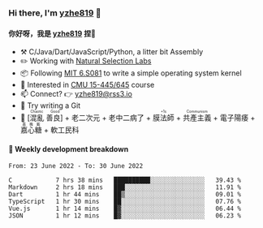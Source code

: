 ### Hi there, I'm [yzhe819](https://github.com/yzhe819) 👋

#### 你好呀，我是 [yzhe819](https://github.com/yzhe819) 捏👋

- :hammer_and_pick: C/Java/Dart/JavaScript/Python, a litter bit Assembly
- :pencil2: Working with [Natural Selection Labs](https://github.com/NaturalSelectionLabs)
- 📦 Following [MIT 6.S081](https://pdos.csail.mit.edu/6.S081/2020/) to write a simple operating system kernel
- 🧪 Interested in [CMU 15-445/645](https://15445.courses.cs.cmu.edu/fall2020/) course
- 📫 Connect? 👉 yzhe819@rss3.io
- 🌟 Try writing a Git
- 🔑 <ruby>[混亂 善良]<rp>（</rp><rt>Chaotic Good</rt><rp>）</rp></ruby> + 老二次元 + 老中二病了 + <ruby>膜法師<rp>（</rp><rt>+1s</rt><rp>）</rp></ruby> +  <ruby>共產主義<rp>（</rp><rt>Communism</rt><rp>）</rp></ruby> + 電子陽痿 + <ruby>嘉心糖<rp>（</rp><rt>嘉晚飯</rt><rp>）</rp></ruby> + 軟工民科



#### 📝 Weekly development breakdown

<!--START_SECTION:waka-->

```text
From: 23 June 2022 - To: 30 June 2022

C            7 hrs 38 mins   ██████████░░░░░░░░░░░░░░░   39.43 %
Markdown     2 hrs 18 mins   ███░░░░░░░░░░░░░░░░░░░░░░   11.91 %
Dart         1 hr 44 mins    ██▒░░░░░░░░░░░░░░░░░░░░░░   09.01 %
TypeScript   1 hr 30 mins    ██░░░░░░░░░░░░░░░░░░░░░░░   07.76 %
Vue.js       1 hr 14 mins    █▓░░░░░░░░░░░░░░░░░░░░░░░   06.44 %
JSON         1 hr 12 mins    █▓░░░░░░░░░░░░░░░░░░░░░░░   06.23 %
```

<!--END_SECTION:waka-->



